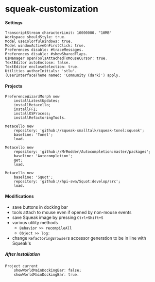 # squeak-customization
#### Settings
```smalltalk
TranscriptStream characterLimit: 10000000. "10MB"
Workspace shouldStyle: true.
Model useColorfulWindows: true.
Model windowActiveOnFirstClick: true.
Preferences disable: #traceMessages.
Preferences disable: #showSharedFlaps.
UIManager openToolsAttachedToMouseCursor: true.
TextEditor autoEnclose: false.
TextEditor encloseSelection: true.
Utilities authorInitials: 'stlu'.
(UserInterfaceTheme named: 'Community (dark)') apply.
```

#### Projects
```smalltalk
PreferenceWizardMorph new
	installLatestUpdates;
	installMetacello;
	installFFI;
	installOSProcess;
	installRefactoringTools.

Metacello new
	repository: 'github://squeak-smalltalk/squeak-tonel:squeak';
	baseline: 'Tonel';
	load.

Metacello new
	repository: 'github://MrModder/Autocompletion:master/packages';
	baseline: 'Autocompletion';
	get;
	load.

Metacello new
	baseline: 'Squot';
	repository: 'github://hpi-swa/Squot:develop/src';
	load.
```

#### Modifications
* save buttons in docking bar
* tools attach to mouse even if opened by non-mouse events
* save Squeak image by pressing `Ctrl+Shift+S`
* various utility methods
	* `Behavior >> recompileAll`
	* `Object >> log:`
* change `RefactoringBrowser`s accessor generation to be in line with Squeak's


##### After Installation
```smalltalk
Project current
	showWorldMainDockingBar: false;
	showWorldMainDockingBar: true.
```
